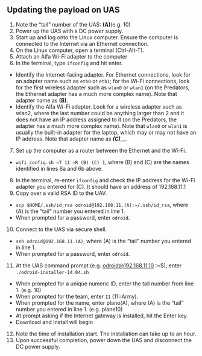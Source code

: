 ## Updating the payload on UAS
1.	Note the “tail” number of the UAS: ________(A)________(e.g. 10)
2.	Power up the UAS with a DC power supply.
3.	Start up and log onto the Linux computer.  Ensure the computer is connected to the Internet via an Ethernet connection.
4.	On the Linux computer, open a terminal (Ctrl-Alt-T).
5.	Attach an Alfa Wi-Fi adapter to the computer
6.	In the terminal, type `ifconfig` and hit enter.
 - Identify the Internet-facing adapter. For Ethernet connections, look for an adapter name such as `eth0` or `eth1`; for the Wi-Fi connections, look for the first wireless adapter such as `wlan0` or `wlan1` (on the Predators, the Ethernet adapter has a much more complex name).  Note that adapter name as ________(B)________.
 - Identify the Alfa Wi-Fi adapter.  Look for a wireless adapter such as wlan2, where the last number could be anything larger than 2 and it does not have an IP address assigned to it (on the Predators, the adapter has a much more complex name).  Note that `wlan0` or `wlan1` is usually the built-in adapter for the laptop, which may or may not have an IP address.  Note that adapter name as _______(C)_________.  
7.	Set up the computer as a router between the Ethernet and the Wi-Fi.
  - `wifi_config.sh –T 11 –R (B) (C) 1`, where (B) and (C) are the names identified in lines 6a and 6b above.
8.	In the terminal, re-enter `ifconfig` and check the IP address for the Wi-Fi adapter you entered for (C). It should have an address of 192.168.11.1
9.	Copy over a valid RSA ID to the UAV. 
  - `scp $HOME/.ssh/id_rsa odroid@192.168.11.(A):~/.ssh/id_rsa`, where (A) is the “tail” number you entered in line 1. 
  - When prompted for a password, enter `odroid`.
10.	Connect to the UAS via secure shell.  
  - `ssh odroid@192.168.11.(A)`, where (A) is the “tail” number you entered in line 1.  
  - When prompted for a password, enter `odroid`.
11.	At the UAS command prompt (e.g. odroid@192.168.11.10 :~$), enter `./odroid-installer-14.04.sh`
  - When prompted for a unique numeric ID, enter the tail number from line 1. (e.g. 10)
  - When prompted for the team, enter `11` (11=Army).
  - When prompted for the name, enter plane(A), where (A) is the “tail” number you entered in line 1.  (e.g. plane10)
  - At prompt asking if the Internet gateway is installed, hit the Enter key.
  - Download and Install will begin
12.	Note the time of installation start. The installation can take up to an hour. 
13. Upon successful completion, power down the UAS and disconnect the DC power supply.
